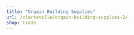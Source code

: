 ```yaml
---
title: "Orgain Building Supplies"
url: /clarksville/orgain-building-supplies-2/
shop: trade
---
```

